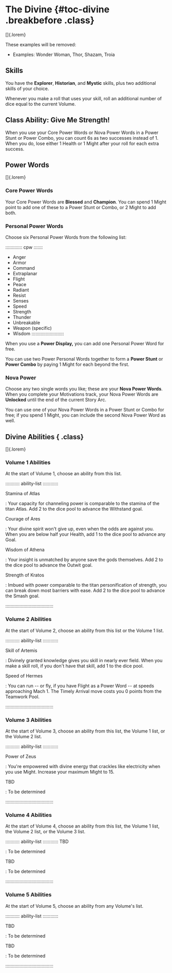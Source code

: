 # The Divine {#toc-divine .breakbefore .class}

[]{.lorem}

These examples will be removed:

- Examples: Wonder Woman, Thor, Shazam, Troia

## Skills

You have the **Explorer**, **Historian**, and **Mystic** skills, plus two
additional skills of your choice.

Whenever you make a roll that uses your skill, roll an additional number of 
dice equal to the current Volume.

## Class Ability: Give Me Strength!

When you use your Core Power Words or Nova Power Words in a Power Stunt 
or Power Combo, you can count 6s as two successes instead of 1. 
When you do, lose either 1 Health or 1 Might after your roll for each
extra success.

## Power Words

[]{.lorem}

### Core Power Words

Your Core Power Words are **Blessed** and **Champion**.
You can spend 1 Might point to add one of these to a Power Stunt or Combo,
or 2 Might to add both.

### Personal Power Words

Choose six Personal Power Words from the following list:

::::::::::::: cpw :::::::
- Anger
- Armor
- Command
- Extraplanar
- Flight
- Peace
- Radiant
- Resist
- Senses
- Speed
- Strength
- Thunder
- Unbreakable
- Weapon (specific)
- Wisdom
:::::::::::::::::::::::::

When you use a **Power Display,** you can add one Personal Power Word for free.

You can use two Power Personal Words together to form a **Power Stunt** or **Power Combo**
by paying 1 Might for each beyond the first.

### Nova Power

Choose any two single words you like; these are your **Nova Power Words**.
When you complete your Motivations track, your Nova Power Words are **Unlocked**
until the end of the current Story Arc.

You can use one of your Nova Power Words in a Power Stunt or Combo for free; if you spend
1 Might, you can include the second Nova Power Word as well.


## Divine Abilities { .class}

[]{.lorem}

### Volume 1 Abilities

At the start of Volume 1, choose an ability from this list.

::::::::::: ability-list ::::::::::::

Stamina of Atlas

:   Your capacity for channeling power is comparable
    to the stamina of the titan Atlas.
    Add 2 to the dice pool to advance the Withstand goal.

Courage of Ares

:   Your divine spirit won't give up, even when the odds are
    against you.
    When you are below half your Health, add 1 to the dice pool
    to advance any Goal.

Wisdom of Athena

:   Your insight is unmatched by anyone save the gods themselves.
    Add 2 to the dice pool to advance the Outwit goal.

Strength of Kratos

:   Imbued with power comparable to the titan personification of
    strength, you can break down most barriers with ease.
    Add 2 to the dice pool to advance the Smash goal.

:::::::::::::::::::::::::::::::::::::

### Volume 2 Abilities

At the start of Volume 2, choose an ability from this list or the Volume 1 list.

::::::::::: ability-list ::::::::::::

Skill of Artemis

:   Divinely granted knowledge gives you skill in nearly
    ever field.
    When you make a skill roll, if you don't have that 
    skill, add 1 to the dice pool.

Speed of Hermes

:   You can run -- or fly, if you have Flight as a Power Word --
    at speeds approaching Mach 1.
    The Timely Arrival move costs you 0 points from the 
    Teamwork Pool.

:::::::::::::::::::::::::::::::::::::

### Volume 3 Abilities

At the start of Volume 3, choose an ability from this list, the Volume 1 list, or the Volume 2 list.

::::::::::: ability-list ::::::::::::

Power of Zeus

:   You're empowered with divine energy that crackles
    like electricity when you use Might.
    Increase your maximum Might to 15.

TBD

:   To be determined

:::::::::::::::::::::::::::::::::::::

### Volume 4 Abilities

At the start of Volume 4, choose an ability from this list, the Volume 1 list, the Volume 2 list, or the Volume 3 list.

::::::::::: ability-list ::::::::::::
TBD

:   To be determined

TBD

:   To be determined

:::::::::::::::::::::::::::::::::::::

### Volume 5 Abilities

At the start of Volume 5, choose an ability from any Volume's list.

::::::::::: ability-list ::::::::::::

TBD

:   To be determined

TBD

:   To be determined

:::::::::::::::::::::::::::::::::::::

